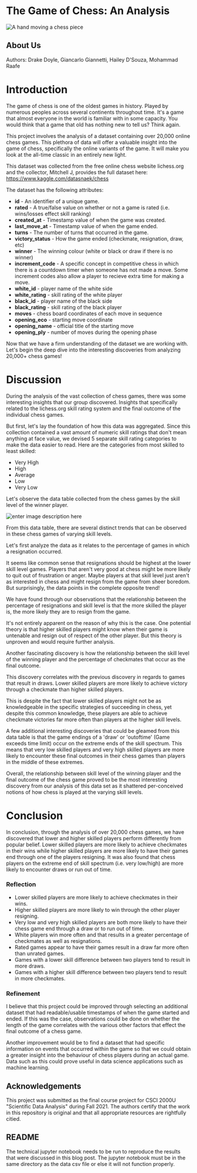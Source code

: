 ﻿# The Game of Chess: An Analysis
![A hand moving a chess piece](https://assets.dicebreaker.com/chess-playing-hand.jpeg/BROK/resize/1200x1200%3E/format/jpg/quality/70/chess-playing-hand.jpeg)
## About Us
Authors: Drake Doyle, Giancarlo Giannetti, Hailey D'Souza, Mohammad Raafe

# Introduction

The game of chess is one of the oldest games in history. Played by numerous peoples across several continents throughout time. It's a game that almost everyone in the world is familiar with in some capacity. You would think that a game that old has nothing new to tell us? Think again.

This project involves the analysis of a dataset containing over 20,000 online chess games. This plethora of data will offer a valuable insight into the game of chess, specifically the online variants of the game. It will make you look at the all-time classic in an entirely new light.

This dataset was collected from the free online chess website lichess.org and the collector, Mitchell J, provides the full dataset here:
https://www.kaggle.com/datasnaek/chess

The dataset has the following attributes: 

 - **id** - An identifier of a unique game.
 - **rated** - A true/false value on whether or not a game is rated (i.e. wins/losses effect skill ranking)
 - **created_at** - Timestamp value of when the game was created.
 - **last_move_at** - Timestamp value of when the game ended.
 - **turns** - The number of turns that occurred in the game.
 - **victory_status** - How the game ended (checkmate, resignation, draw, etc)
 - **winner** - The winning colour (white or black or draw if there is no winner)
 - **increment_code** - A specific concept in competitive chess in which there is a countdown timer when someone has not made a move. Some increment codes also allow a player to recieve extra time for making a move.
 - **white_id** - player name of the white side
 - **white_rating** - skill rating of the white player
 - **black_id** - player name of the black side
 - **black_rating** - skill rating of the black player
 - **moves** - chess board coordinates of each move in sequence 
 - **opening_eco** - starting move coordinate
 - **opening_name** - official title of the starting move
 - **opening_ply** - number of moves during the opening phase
 
 Now that we have a firm understanding of the dataset we are working with. Let's begin the deep dive into the interesting discoveries from analyzing 20,000+ chess games! 

# Discussion

During the analysis of the vast collection of chess games, there was some interesting insights that our group discovered. Insights that specifically related to the lichess.org skill rating system and the final outcome of the individual chess games.

But first, let's lay the foundation of how this data was aggregated. Since this collection contained a vast amount of numeric skill ratings that don't mean anything at face value, we devised 5 separate skill rating categories to make the data easier to read. Here are the categories from most skilled to least skilled:

 - Very High
 - High
 - Average
 - Low
 - Very Low
 
Let's observe the data table collected from the chess games by the skill level of the winner player.

![enter image description here](https://i.ibb.co/djL9d0p/df4011fc1dd29de23eace3e6d7bcc92e.png)

From this data table, there are several distinct trends that can be observed in these chess games of varying skill levels.

Let's first analyze the data as it relates to the percentage of games in which a resignation occurred. 

It seems like common sense that resignations should be highest at the lower skill level games. Players that aren't very good at chess might be more likely to quit out of frustration or anger. Maybe players at that skill level just aren't as interested in chess and might resign from the game from sheer boredom. But surprisingly, the data points in the complete opposite trend!

We have found through our observations that the relationship between the percentage of resignations and skill level is that the more skilled the player is, the more likely they are to resign from the game. 

It's not entirely apparent on the reason of why this is the case. One potential theory is that higher skilled players might know when their game is untenable and resign out of respect of the other player. But this theory is unproven and would require further analysis.

Another fascinating discovery is how the relationship between the skill level of the winning player and the percentage of checkmates that occur as the final outcome. 

This discovery correlates with the previous discovery in regards to games that result in draws. Lower skilled players are more likely to achieve victory through a checkmate than higher skilled players. 

This is despite the fact that lower skilled players might not be as knowledgeable in the specific strategies of succeeding in chess, yet despite this common knowledge, these players are able to achieve checkmate victories far more often than players at the higher skill levels.

A few additional interesting discoveries that could be gleamed from this data table is that the game endings of a 'draw' or 'outoftime' (Game exceeds time limit) occur on the extreme ends of the skill spectrum. This means that very low skilled players and very high skilled players are more likely to encounter these final outcomes in their chess games than players in the middle of these extremes.

Overall, the relationship between skill level of the winning player and the final outcome of the chess game proved to be the most interesting discovery from our analysis of this data set as it shattered per-conceived notions of how chess is played at the varying skill levels.


# Conclusion

In conclusion, through the analysis of over 20,000 chess games, we have discovered that lower and higher skilled players perform differently from popular belief. Lower skilled players are more likely to achieve checkmates in their wins while higher skilled players are more likely to have their games end through one of the players resigning. It was also found that chess players on the extreme end of skill spectrum (i.e. very low/high) are more likely to encounter draws or run out of time.

### Reflection

 - Lower skilled players are more likely to achieve checkmates in their wins.
 - Higher skilled players are more likely to win through the other player resigning.
 - Very low and very high skilled players are both more likely to have their chess game end through a draw or to run out of time.
 - White players win more often and that results in a greater percentage of checkmates as well as resignations.
 - Rated games appear to have their games result in a draw far more often than unrated games.
 - Games with a lower skill difference between two players tend to result in more draws.
 - Games with a higher skill difference between two players tend to result in more checkmates. 

### Refinement
I believe that this project could be improved through selecting an additional dataset that had readable/usable timestamps of when the game started and ended. If this was the case, observations could be done on whether the length of the game correlates with the various other factors that effect the final outcome of a chess game. 

Another improvement would be to find a dataset that had specific information on events that occurred within the game so that we could obtain a greater insight into the behaviour of chess players during an actual game. Data such as this could prove useful in data science applications such as machine learning.

## Acknowledgements

This project was submitted as the final course project for CSCI 2000U "Scientific Data Analysis" during Fall 2021. The authors certify that the work in this repository is original and that all appropriate resources are rightfully citied.

## README

The technical jupyter notebook needs to be run to reproduce the results that were discussed in this blog post. The jupyter notebook must be in the same directory as the data csv file or else it will not function properly. 


